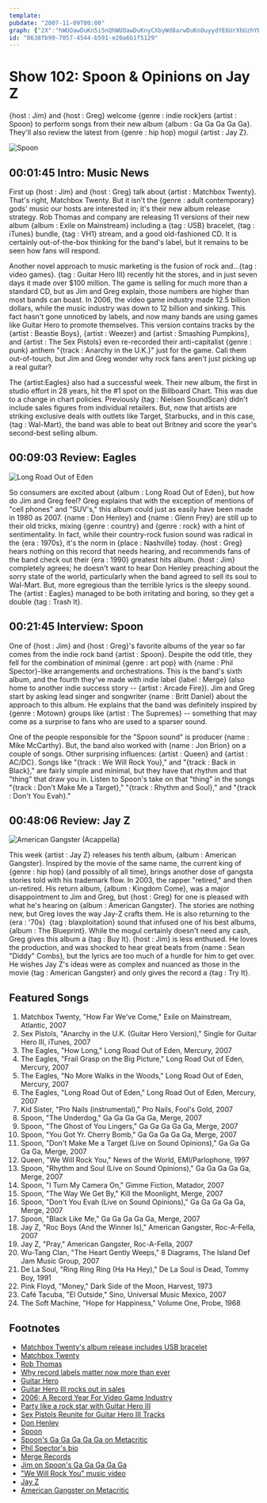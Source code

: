 ```yaml
---
template: 
pubdate: "2007-11-09T00:00"
graph: {"2X":"hWUOawDuKn5i5nQhWUOawDuKnyCXbyWd8arwDuKnOuyydYE6UrXbUzhYE6Ur2IBlYYE6UrYE6UruIFlDM5DA4YE6Ur0m5UhYE6Ur0m5UhBLsPG0m5UhM5DA4BLsPGM5DA4mimgAsMbCl","F3":"7q8hCbfKQnBMlTxbfKQnKJYlWbfKQnBQsAMbfKQnBKykEKJYlWBF8CgKJYlWBHm1GBQsAMBQsAMX6cfd","109":"JugMINQRu5NQRu5unH1xNQRu5c93A7NQRu5eFfvmIMIgWNQRu5GXjnMNQRu5DBYt2NQRu5NQRu5QJhZJ0BeeKNQRu50BeeKtLUuoBCRX8GXjnMBCRX8GLJIjEw1YJLOGUi","286":"GY9NqzEdXZGY9NqklZvxGY9Nqu4ZkudhnxeklZvxPjfgUklZvx97qipklZvx97qipBHm1GIiBV8zEdXZX6cfddhnxe"}
id: "8638fb99-7057-4544-b591-e20a6b1f5129"
---
```






# Show 102: Spoon & Opinions on Jay Z

{host : Jim} and {host : Greg} welcome {genre : indie rock}ers {artist : Spoon} to perform songs from their new album {album : Ga Ga Ga Ga Ga}. They'll also review the latest from {genre : hip hop} mogul {artist : Jay Z}.

![Spoon](https://static.soundopinions.org/images/2007/spoon.jpg)



## 00:01:45 Intro: Music News

First up {host : Jim} and {host : Greg} talk about {artist : Matchbox Twenty}. That's right, Matchbox Twenty. But it isn't the {genre : adult contemporary} gods' music our hosts are interested in; it's their new album release strategy. Rob Thomas and company are releasing 11 versions of their new album {album : Exile on Mainstream} including a {tag : USB} bracelet, {tag : iTunes} bundle, {tag : VH1} stream, and a good old-fashioned CD. It is certainly out-of-the-box thinking for the band's label, but it remains to be seen how fans will respond.

Another novel approach to music marketing is the fusion of rock and...{tag : video games}. {tag : Guitar Hero III} recently hit the stores, and in just seven days it made over $100 million. The game is selling for much more than a standard CD, but as Jim and Greg explain, those numbers are higher than most bands can boast. In 2006, the video game industry made 12.5 billion dollars, while the music industry was down to 12 billion and sinking. This fact hasn't gone unnoticed by labels, and now many bands are using games like Guitar Hero to promote themselves. This version contains tracks by the {artist : Beastie Boys}, {artist : Weezer} and {artist : Smashing Pumpkins}, and {artist : The Sex Pistols} even re-recorded their anti-capitalist {genre : punk} anthem "{track : Anarchy in the U.K.}" just for the game. Call them out-of-touch, but Jim and Greg wonder why rock fans aren't just picking up a real guitar?

The {artist:Eagles} also had a successful week. Their new album, the first in studio effort in 28 years, hit the #1 spot on the Billboard Chart. This was due to a change in chart policies. Previously {tag : Nielsen SoundScan} didn't include sales figures from individual retailers. But, now that artists are striking exclusive deals with outlets like Target, Starbucks, and in this case, {tag : Wal-Mart}, the band was able to beat out Britney and score the year's second-best selling album.



## 00:09:03 Review: Eagles

![Long Road Out of Eden](https://static.soundopinions.org/assets/102/F30.jpg)

So consumers are excited about {album : Long Road Out of Eden}, but how do Jim and Greg feel? Greg explains that with the exception of mentions of "cell phones" and "SUV's," this album could just as easily have been made in 1980 as 2007. {name : Don Henley} and {name : Glenn Frey} are still up to their old tricks, mixing {genre : country} and {genre : rock} with a hint of sentimentality. In fact, while their country-rock fusion sound was radical in the {era : 1970s}, it's the norm in {place : Nashville} today. {host : Greg} hears nothing on this record that needs hearing, and recommends fans of the band check out their {era : 1990} greatest hits album. {host : Jim} completely agrees; he doesn't want to hear Don Henley preaching about the sorry state of the world, particularly when the band agreed to sell its soul to Wal-Mart. But, more egregious than the terrible lyrics is the sleepy sound. The {artist : Eagles} managed to be both irritating and boring, so they get a double {tag : Trash It}.



## 00:21:45 Interview: Spoon

One of {host : Jim} and {host : Greg}'s favorite albums of the year so far comes from the indie rock band {artist : Spoon}. Despite the odd title, they fell for the combination of minimal {genre : art pop} with {name : Phil Spector}-like arrangements and orchestrations. This is the band's sixth album, and the fourth they've made with indie label {label : Merge} (also home to another indie success story -- {artist : Arcade Fire}). Jim and Greg start by asking lead singer and songwriter {name : Britt Daniel} about the approach to this album. He explains that the band was definitely inspired by {genre : Motown} groups like {artist : The Supremes} -- something that may come as a surprise to fans who are used to a sparser sound.

One of the people responsible for the "Spoon sound" is producer {name : Mike McCarthy}. But, the band also worked with {name : Jon Brion} on a couple of songs. Other surprising influences: {artist : Queen} and {artist : AC/DC}. Songs like "{track : We Will Rock You}," and "{track : Back in Black}," are fairly simple and minimal, but they have that rhythm and that "thing" that draw you in. Listen to Spoon's take on that "thing" in the songs "{track : Don't Make Me a Target}," "{track : Rhythm and Soul}," and "{track : Don't You Evah}."



## 00:48:06 Review: Jay Z

![American Gangster (Acappella)](https://static.soundopinions.org/assets/102/2860.jpg)

This week {artist : Jay Z} releases his tenth album, {album : American Gangster}. Inspired by the movie of the same name, the current king of {genre : hip hop} (and possibly of all time), brings another dose of gangsta stories told with his trademark flow. In 2003, the rapper "retired," and then un-retired. His return album, {album : Kingdom Come}, was a major disappointment to Jim and Greg, but {host : Greg} for one is pleased with what he's hearing on {album : American Gangster}. The stories are nothing new, but Greg loves the way Jay-Z crafts them. He is also returning to the {era : '70s}  {tag : blaxploitation} sound that infused one of his best albums, {album : The Blueprint}. While the mogul certainly doesn't need any cash, Greg gives this album a {tag : Buy It}. {host : Jim} is less enthused. He loves the production, and was shocked to hear great beats from {name : Sean "Diddy" Combs}, but the lyrics are too much of a hurdle for him to get over. He wishes Jay Z's ideas were as complex and nuanced as those in the movie {tag : American Gangster} and only gives the record a {tag : Try It}.



## Featured Songs

1. Matchbox Twenty, "How Far We've Come," Exile on Mainstream, Atlantic, 2007
2. Sex Pistols, "Anarchy in the U.K. (Guitar Hero Version)," Single for Guitar Hero III, iTunes, 2007
3. The Eagles, "How Long," Long Road Out of Eden, Mercury, 2007
4. The Eagles, "Frail Grasp on the Big Picture," Long Road Out of Eden, Mercury, 2007
5. The Eagles, "No More Walks in the Woods," Long Road Out of Eden, Mercury, 2007
6. The Eagles, "Long Road Out of Eden," Long Road Out of Eden, Mercury, 2007
7. Kid Sister, "Pro Nails (instrumental)," Pro Nails, Fool's Gold, 2007
8. Spoon, "The Underdog," Ga Ga Ga Ga Ga, Merge, 2007
9. Spoon, "The Ghost of You Lingers," Ga Ga Ga Ga Ga, Merge, 2007
10. Spoon, "You Got Yr. Cherry Bomb," Ga Ga Ga Ga Ga, Merge, 2007
11. Spoon, "Don't Make Me a Target (Live on Sound Opinions)," Ga Ga Ga Ga Ga, Merge, 2007
12. Queen, "We Will Rock You," News of the World, EMI/Parlophone, 1997
13. Spoon, "Rhythm and Soul (Live on Sound Opinions)," Ga Ga Ga Ga Ga, Merge, 2007
14. Spoon, "I Turn My Camera On," Gimme Fiction, Matador, 2007
15. Spoon, "The Way We Get By," Kill the Moonlight, Merge, 2007
16. Spoon, "Don't You Evah (Live on Sound Opinions)," Ga Ga Ga Ga Ga, Merge, 2007
17. Spoon, "Black Like Me," Ga Ga Ga Ga Ga, Merge, 2007
18. Jay Z, "Roc Boys (And the Winner Is)," American Gangster, Roc-A-Fella, 2007
19. Jay Z, "Pray," American Gangster, Roc-A-Fella, 2007
20. Wu-Tang Clan, "The Heart Gently Weeps," 8 Diagrams, The Island Def Jam Music Group, 2007
21. De La Soul, "Ring Ring Ring (Ha Ha Hey)," De La Soul is Dead, Tommy Boy, 1991
22. Pink Floyd, "Money," Dark Side of the Moon, Harvest, 1973
23. Café Tacuba, "El Outside," Sino, Universal Music Mexico, 2007
24. The Soft Machine, "Hope for Happiness," Volume One, Probe, 1968



## Footnotes

- [Matchbox Twenty's album release includes USB bracelet](http://usatoday30.usatoday.com/life/music/news/2007-10-17-usb-rockers_N.htm)
- [Matchbox Twenty](http://www.matchboxtwenty.com/)
- [Rob Thomas](http://www.robthomasmusic.com/)
- [Why record labels matter now more than ever](http://money.cnn.com/2007/11/02/magazines/fortune/matchbox.fortune/index.htm)
- [Guitar Hero](http://www.guitarhero.com/)
- [Guitar Hero III rocks out in sales](http://variety.com/2007/digital/news/guitar-hero-iii-rocks-out-in-sales-1117975431)
- [2006: A Record Year For Video Game Industry](http://www.cbsnews.com/stories/2007/01/12/business/main2357605.shtml)
- [Party like a rock star with Guitar Hero III](http://www.msnbc.msn.com/id/21657240/)
- [Sex Pistols Reunite for Guitar Hero III Tracks](http://www.wired.com/gamelife/2007/09/sex-pistols-reu/)
- [Don Henley](http://www.donhenley.com/)
- [Spoon](http://www.spoontheband.com/)
- [Spoon's Ga Ga Ga Ga Ga on Metacritic](http://www.metacritic.com/music/artists/spoon/gagagagaga?q=ga%20ga%20ga%20ga%20ga)
- [Phil Spector's bio](http://www.history-of-rock.com/spector_producer.htm)
- [Merge Records](http://www.mergerecords.com/)
- [Jim on Spoon's Ga Ga Ga Ga Ga](http://www.jimdero.com/News2007/spincontroljuly8.htm)
- ["We Will Rock You" music video](http://www.youtube.com/watch?v=iikKzQwgBJc)
- [Jay Z](http://lifeandtimes.com)
- [American Gangster on Metacritic](http://www.metacritic.com/music/artists/jayz/americangangster?q=jay-z)